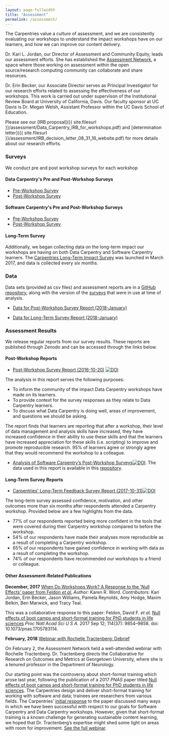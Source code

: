 ```yaml
---
layout: page-fullwidth
title: "Assessment"
permalink: /assessment/
---
```


The Carpentries value a culture of assessment, and we are consistently evaluating 
our workshops to understand the impact workshops have on our learners, and how we can improve our content delivery.

Dr. Kari L. Jordan, our Director of Assessment and Community Equity, leads our assessment efforts. She has established the [Assessment Network]({{site.url}}/assessment-network/), a space where those working on assessment within the open source/research computing community can collaborate and share resources.

Dr. Erin Becker, our Associate Director serves as Principal Investigator for our research efforts related to assessing the
effectiveness of our workshops. This work is carried out under supervison of the Institutional Review Board at University of California, Davis. Our faculty sponsor at UC Davis is Dr. Megan Welsh, Assistant Professor within the UC Davis School of Education.

Please see our [IRB proposal]({{ site.filesurl }}/assessment/Data_Carpentry_IRB_for_workshops.pdf)
and [determination letter]({{ site.filesurl }}/assessment/IRB_decision_letter_08_31_16_website.pdf) for more details about our research efforts.

### Surveys

We conduct pre and post workshop surveys for each workshop
#### Data Carpentry's Pre and Post-Workshop Surveys

- [Pre-Workshop Survey](https://www.surveymonkey.com/r/Preview/?sm=zdE7x498WxTrpyiD6WEQJaspyjn2T7djLpBg2pc36ylXiMCwflbQtv6puqE01NB4)
- [Post-Workshop Survey](https://www.surveymonkey.com/r/Preview/?sm=Mrj4bb21g1tgjNuilRh0cOT5mrUI7P2KQPzKG6FqkomqgWhHqR_2BsNWTJLHGif1VF)

#### Software Carpentry's Pre and Post-Workshop Surveys
- [Pre-Workshop Survey](https://www.surveymonkey.com/r/Preview/?sm=V6gQbbOKn3NoPKfYKHjAKu_2BBCdtXXsTS2pf1BIdARccEtJQqlu1KFB2j2TcF0MCn)
- [Post-Workshop Survey](https://www.surveymonkey.com/r/Preview/?sm=uN5QPa4MbF1_2BB1plbLWnL1ZUc7Nttqici0Nc0e3G4RahMwwGW5NUp4U5PKQDYmky)

#### Long-Term Survey

Additionally, we began collecting data on the long-term impact our workshops are having on both Data Carpentry and Software Carpentry learners. The [Carpentries Long-Term Impact Survey](https://www.surveymonkey.com/r/Preview/?sm=LksuekfCD3hzLW6lPkx9qhkRF5nDt8uGWpN7lq2Mx0Dqw1Zriv3qYFpu3XtR46ei) was launched in March 2017, and data is collected every six months.

### Data

Data sets (provided as csv files) and assessment reports are  in a 
[GitHub repository](https://github.com/carpentries/assessment), along with the version of the [surveys](https://github.com/carpentries/assessment/tree/master/learner-assessment/documents) that were in use at time of analysis.  

- [Data for Post-Workshop Survey Report (2018-January)](https://raw.githubusercontent.com/carpentries/assessment/master/learner-assessment/archives/2018/data/data_180108.csv)

- [Data for Long-Term Survey Report (2018-January)](https://raw.githubusercontent.com/carpentries/assessment/master/learner-assessment/archives/2017/data/longterm_October2017.csv)

### Assessment Results
 
We release regular reports from our survey results. These reports are published through Zenodo and can
be accessed through the links below.

#### Post-Workshop Reports

- [Post-Workshop Survey Report (2016-10-20)](https://doi.org/10.5281/zenodo.165858) [![DOI](https://zenodo.org/badge/DOI/10.5281/zenodo.165858.svg)](https://doi.org/10.5281/zenodo.165858)

The analysis in this report serves the following purposes:

- To inform the community of the impact Data Carpentry workshops have made on its learners.
- To provide context for the survey responses as they relate to Data Carpentry learners.
- To discuss what Data Carpentry is doing well, areas of improvement, and questions we should be asking.

The report finds that learners are reporting that after a workshop, their level of data management and analysis skills have increased, they have increased confidence in their ability to use these skills and that the learners have increased appreciation for these skills (i.e. scripting) to improve and promote reproducible research. 95% of learners agree or strongly agree that they would recommend the workshop to a colleague.

- [Analysis of Software Carpentry’s Post-Workshop Surveys](https://doi.org/10.5281/zenodo.1043533)[![DOI](https://zenodo.org/badge/DOI/10.5281/zenodo.1043533.svg)](https://doi.org/10.5281/zenodo.1043533). The data used in this report is available in this [repository](https://github.com/carpentries/assessment/tree/master/learner-assessment/archives/2017/code).

#### Long-Term Survey Reports

- [Carpentries' Long-Term Feedback Survey Report (2017-10-31)](https://doi.org/10.5281/zenodo.1039944)[![DOI](https://zenodo.org/badge/DOI/10.5281/zenodo.1039944.svg)](https://doi.org/10.5281/zenodo.165858)

The long-term survey assessed confidence, motivation, and other outcomes more than six months after respondents attended a Carpentry workshop. Provided below are a few highlights from the data.

- 77% of our respondents reported being more confident in the tools that were covered during their Carpentry workshop compared to before the workshop.
- 54% of our respondents have made their analyses more reproducible as a result of completing a Carpentry workshop.
- 65% of our respondents have gained confidence in working with data as a result of completing the workshop.
- 74% of our respondents have recommended our workshops to a friend or colleague.

#### Other Assessment-Related Publications

**December, 2017** [When Do Workshops Work? A Response to the 'Null Effects' paper from Feldon _et al_.](https://software-carpentry.org/blog/2017/12/response-null-effects.html)
_Author:_ Karen R. Word. _Contributors:_ Kari Jordan, Erin Becker, Jason Williams, Pamela Reynolds, Amy Hodge, Maxim Belkin, Ben Marwick, and Tracy Teal.

This was a collaborative response to this paper: Feldon, David F. _et al._ [Null effects of boot camps and short-format training for PhD students in life sciences](https://www.ncbi.nlm.nih.gov/pmc/articles/PMC5604013/) _Proc Natl Acad Sci U S A_. 2017 Sep 12; 114(37): 9854–9858. doi:  10.1073/pnas.1705783114.

**February, 2018** [Webinar with Rochelle Tractenberg: Debrief](https://software-carpentry.org/blog/2018/03/tractenberg-summary.html)

On February 2, the Assessment Network held a well-attended webinar with Rochelle Tractenberg. Dr. Tractenberg directs the Collaborative for Research on Outcomes and Metrics at Georgetown University, where she is a tenured professor in the Department of Neurology. 

Our starting point was the controversy about short-format training which arose last year, following the publication of a 2017 _PNAS_ paper titled [Null effects of boot camps and short-format training for PhD students in life sciences](https://www.ncbi.nlm.nih.gov/pmc/articles/PMC5604013/). The Carpentries design and deliver short-format training for working with software and data; trainees are researchers from various fields. The Carpentries’ [initial response](https://software-carpentry.org/blog/2017/12/response-null-effects.html) to the paper discussed many ways in which we have been successful with respect to our goals for Software Carpentry and Data Carpentry workshops. However, given that short-format training is a known challenge for generating sustainable content learning, we hoped that Dr. Tractenberg’s expertise might shed some light on areas with room for improvement. [See the full webinar](https://software-carpentry.org/blog/2018/03/tractenberg-summary.html).
